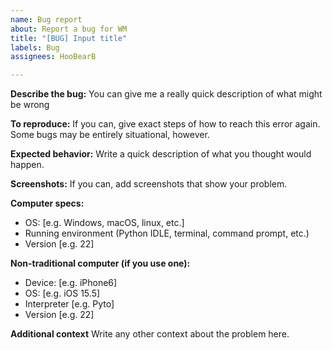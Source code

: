 ```yaml
---
name: Bug report
about: Report a bug for WM
title: "[BUG] Input title"
labels: Bug
assignees: HooBearB

---
```


**Describe the bug:**
You can give me a really quick description of what might be wrong

**To reproduce:**
If you can, give exact steps of how to reach this error again. Some bugs may be entirely situational, however.

**Expected behavior:**
Write a quick description of what you thought would happen.

**Screenshots:**
If you can, add screenshots that show your problem.

**Computer specs:**
 - OS: [e.g. Windows, macOS, linux, etc.]
 - Running environment (Python IDLE, terminal, command prompt, etc.)
 - Version [e.g. 22]

**Non-traditional computer (if you use one):**
 - Device: [e.g. iPhone6]
 - OS: [e.g. iOS 15.5]
 - Interpreter [e.g. Pyto]
 - Version [e.g. 22]

**Additional context**
Write any other context about the problem here.

